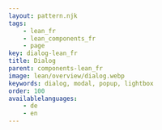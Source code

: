 ```yaml
---
layout: pattern.njk
tags: 
    - lean_fr
    - lean_components_fr
    - page
key: dialog-lean_fr
title: Dialog
parent: components-lean_fr
image: lean/overview/dialog.webp
keywords: dialog, modal, popup, lightbox
order: 100
availablelanguages: 
    - de
    - en
---
```

